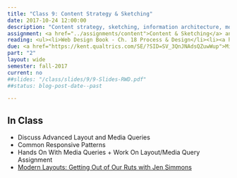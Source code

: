 ```yaml
---
title: "Class 9: Content Strategy & Sketching"
date: 2017-10-24 12:00:00
description: "Content strategy, sketching, information architecture, mobile-first design, work on content and sketching in class."
assignment: <a href="../assignments/content">Content & Sketching</a> and <a href="../assignments/layout3">CSS Grids (2 week assignment)</a>
reading: <ul><li>Web Design Book - Ch. 18 Process & Design</li><li><a href="http://alistapart.com/blog/post/content-first-design">Content-First Design by Steph Hay</a></li><li><a href="http://www.markboulton.co.uk/journal/structure-first-content-always">Structure First. Content Always. by Mark Boulton</a></li><li><a href="http://alistapart.com/article/sketching-the-visual-thinking-power-tool">Sketching - the Visual Thinking Power Tool by Mike Rohde</a></li><li><a href="http://www.lukew.com/ff/entry.asp?933">Mobile First - Luke Wroblewski</a></li></ul>
due: <a href="https://kent.qualtrics.com/SE/?SID=SV_3QnJNAdsQZuwWup">Mid-Semester Survey</a> and <a href="../assignments/research">Research/Competitive Analysis</a>
part: "2"
layout: wide
semester: fall-2017
current: no
##slides: "/class/slides/9/9-Slides-RWD.pdf"
##status: blog-post-date--past

---
```


## In Class

* Discuss Advanced Layout and Media Queries
* Common Responsive Patterns
* Hands On With Media Queries + Work On Layout/Media Query Assignment
* [Modern Layouts: Getting Out of Our Ruts with Jen Simmons](https://www.youtube.com/watch?v=ZNpn7FBp_9U&feature=youtu.be)
